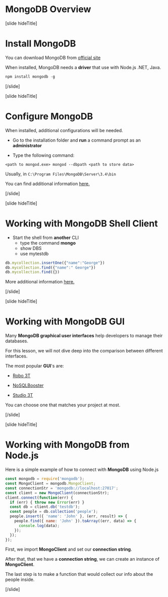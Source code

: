 # MongoDB Overview

[slide hideTitle]
# Install MongoDB

You can download MongoDB from [official site](https://www.mongodb.com/download-center)

When installed, MongoDB needs a **driver** that use with Node.js .NET, Java.

``` js
npm install mongodb -g
```

[/slide]

[slide hideTitle]

# Configure MongoDB

When installed, additional configurations will be needed.

- Go to the installation folder and **run** a command prompt as an **administrator**

- Type the following command:

```
<path to mongod.exe> mongod --dbpath <path to store data>
```

Usually, in `C:\Program Files\MongoDB\Server\3.4\bin`

You can find additional information [here.](https://docs.mongodb.com/manual/tutorial/)

[/slide]

[slide hideTitle]

# Working with MongoDB Shell Client

- Start the shell from **another** CLI
  * type the command **mongo**
  * show DBS
  * use mytestdb

```js
db.mycollection.insertOne({"name":"George"})
db.mycollection.find({"name":" George"})
db.mycollection.find({})
```

More additional information [here.](https://docs.mongodb.com/manual/reference/mongo-shell/)

[/slide]

[slide hideTitle]

# Working with MongoDB GUI

Many **MongoDB graphical user interfaces** help developers to manage their databases.

For this lesson, we will not dive deep into the comparison between different interfaces.

The most popular **GUI**'s are:

- [Robo 3T](https://robomongo.org/download)

- [NoSQLBooster](https://nosqlbooster.com)

- [Studio 3T](https://studio3t.com/download/)

You can choose one that matches your project at most.

[/slide]


[slide hideTitle]

# Working with MongoDB from Node.js

Here is a simple example of how to connect with **MongoDB** using Node.js

``` js
const mongodb = require('mongodb');
const MongoClient = mongodb.MongoClient;
const connectionStr = 'mongodb://localhost:27017';
const client = new MongoClient(connectionStr);
client.connect(function(err) {
  if (err) { throw new Error(err) }
  const db = client.db('testdb');
  const people = db.collection('people');
  people.insert({ 'name': 'John' }, (err, result) => {
    people.find({ name: 'John' }).toArray((err, data) => {
      console.log(data);
    });
  });
});
```

First, we import **MongoClient** and set our **connection string**. 

After that, that we have a **connection string**, we can create an instance of **MongoClient**.

The last step is to make a function that would collect our info about the people inside.

[/slide]